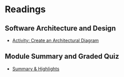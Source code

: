 # Readings

## Software Architecture and Design

- [Activity: Create an Architectural Diagram](./Readings/Activity-Create_an_Architectural_Diagram.md)

## Module Summary and Graded Quiz

- [Summary & Highlights](./Readings/Summary_and_Highlights.md)